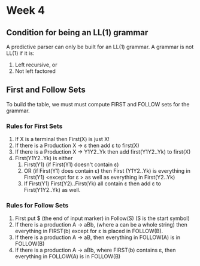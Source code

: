 # Week 4

##  Condition for being an LL(1) grammar

A predictive parser can only be built for an LL(1) grammar. A grammar is not
LL(1) if it is:

1. Left recursive, or
2. Not left factored

## First and Follow Sets

To build the table, we must must compute FIRST and FOLLOW sets for the grammar.

### Rules for First Sets

1. If X is a terminal then First(X) is just X!
2. If there is a Production X → ε then add ε to first(X)
3. If there is a Production X → Y1Y2..Yk then add first(Y1Y2..Yk) to first(X)
4. First(Y1Y2..Yk) is either
    1. First(Y1) (if First(Y1) doesn't contain ε)
    2. OR (if First(Y1) does contain ε) then First (Y1Y2..Yk) is everything in First(Y1) <except for ε > as well as everything in First(Y2..Yk)
    3. If First(Y1) First(Y2)..First(Yk) all contain ε then add ε to First(Y1Y2..Yk) as well.

### Rules for Follow Sets

1. First put $ (the end of input marker) in Follow(S) (S is the start symbol)
2. If there is a production A → aBb, (where a can be a whole string) then everything in FIRST(b) except for ε is placed in FOLLOW(B).
3. If there is a production A → aB, then everything in FOLLOW(A) is in FOLLOW(B)
4. If there is a production A → aBb, where FIRST(b) contains ε, then everything in FOLLOW(A) is in FOLLOW(B)

